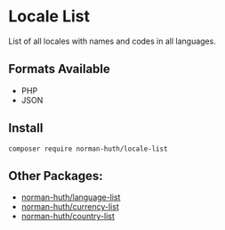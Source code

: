 # Locale List

List of all locales with names and codes in all languages.

## Formats Available

* PHP
* JSON

## Install

```shell
composer require norman-huth/locale-list
```

## Other Packages:

* [norman-huth/language-list](https://github.com/Muetze42/language-list)
* [norman-huth/currency-list](https://github.com/Muetze42/currency-list)
* [norman-huth/country-list](https://github.com/Muetze42/country-list)
